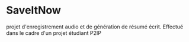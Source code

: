 # SaveItNow
projet d'enregistrement audio et de génération de résumé écrit.
Effectué dans le cadre d'un projet étudiant P2IP